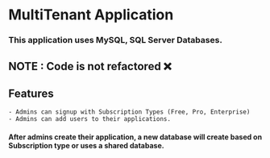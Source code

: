 ﻿# MultiTenant Application

### This application uses MySQL, SQL Server Databases.

## NOTE : Code is not refactored ❌

## Features
	- Admins can signup with Subscription Types (Free, Pro, Enterprise)
	- Admins can add users to their applications.

#### After admins create their application, a new database will create based on Subscription type or uses a shared database.